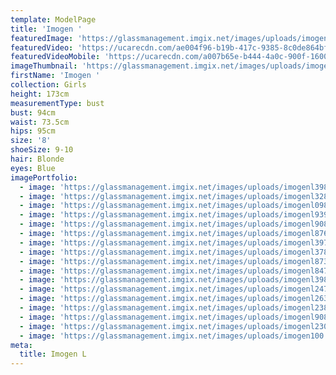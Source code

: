 ```yaml
---
template: ModelPage
title: 'Imogen '
featuredImage: 'https://glassmanagement.imgix.net/images/uploads/imogenl098349834banner_.png'
featuredVideo: 'https://ucarecdn.com/ae004f96-b19b-417c-9385-8c0de864bf29/'
featuredVideoMobile: 'https://ucarecdn.com/a007b65e-b444-4a0c-900f-1600cdd11687/'
imageThumbnail: 'https://glassmanagement.imgix.net/images/uploads/imogenl2309-87373.jpg'
firstName: 'Imogen '
collection: Girls
height: 173cm
measurementType: bust
bust: 94cm
waist: 73.5cm
hips: 95cm
size: '8'
shoeSize: 9-10
hair: Blonde
eyes: Blue
imagePortfolio:
  - image: 'https://glassmanagement.imgix.net/images/uploads/imogenl3987438.jpg'
  - image: 'https://glassmanagement.imgix.net/images/uploads/imogenl328744733.jpg'
  - image: 'https://glassmanagement.imgix.net/images/uploads/imogenl098349834.jpg'
  - image: 'https://glassmanagement.imgix.net/images/uploads/imogenl93939932.jpg'
  - image: 'https://glassmanagement.imgix.net/images/uploads/imogenl90839993.jpg'
  - image: 'https://glassmanagement.imgix.net/images/uploads/imogenl87613634.jpg'
  - image: 'https://glassmanagement.imgix.net/images/uploads/imogenl39783333.jpg'
  - image: 'https://glassmanagement.imgix.net/images/uploads/imogenl37892328.jpg'
  - image: 'https://glassmanagement.imgix.net/images/uploads/imogenl8736734.jpg'
  - image: 'https://glassmanagement.imgix.net/images/uploads/imogenl8473343.jpg'
  - image: 'https://glassmanagement.imgix.net/images/uploads/imogenl3987438.jpg'
  - image: 'https://glassmanagement.imgix.net/images/uploads/imogenl2479833.jpg'
  - image: 'https://glassmanagement.imgix.net/images/uploads/imogenl263487.jpg'
  - image: 'https://glassmanagement.imgix.net/images/uploads/imogenl238794.jpg'
  - image: 'https://glassmanagement.imgix.net/images/uploads/imogenl9084.jpg'
  - image: 'https://glassmanagement.imgix.net/images/uploads/imogenl2309-87373.jpg'
  - image: 'https://glassmanagement.imgix.net/images/uploads/imogen100.jpg'
meta:
  title: Imogen L
---
```



